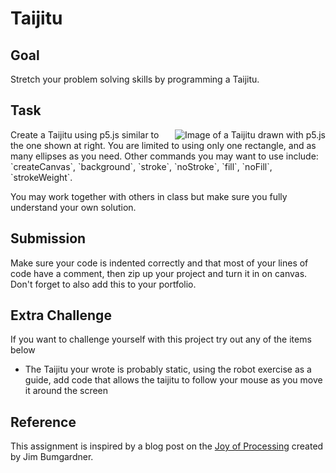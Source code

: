 # Taijitu
## Goal 
Stretch your problem solving skills by programming a Taijitu.

## Task
<img align="right" src="https://github.com/susanev/2016_Winter_UWHCDE_p5/blob/master/exercises/taijitu/images/taijitu.png" alt="Image of a Taijitu drawn with p5.js">
Create a Taijitu using p5.js similar to the one shown at right. You are limited to using only one rectangle, and as many ellipses as you need. Other commands you may want to use include: `createCanvas`, `background`, `stroke`, `noStroke`, `fill`, `noFill`, `strokeWeight`.

You may work together with others in class but make sure you fully understand your own solution.

## Submission
Make sure your code is indented correctly and that most of your lines of code have a comment, then zip up your project and turn it in on canvas. Don't forget to also add this to your portfolio.

## Extra Challenge
If you want to challenge yourself with this project try out any of the items below
* The Taijitu your wrote is probably static, using the robot exercise as a guide, add code that allows the taijitu to follow your mouse as you move it around the screen

## Reference
This assignment is inspired by a blog post on the [Joy of Processing](http://joyofprocessing.com/) created by Jim Bumgardner.